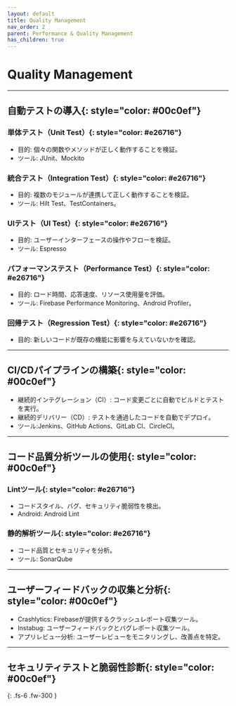 ```yaml
---
layout: default
title: Quality Management
nav_order: 2
parent: Performance & Quality Management
has_children: true
---
```


# Quality Management

<hr/>

## __自動テストの導入__{: style="color: #00c0ef"}

### __単体テスト（Unit Test）__{: style="color: #e26716"}
- 目的: 個々の関数やメソッドが正しく動作することを検証。
- ツール: JUnit、Mockito

### __統合テスト（Integration Test）__{: style="color: #e26716"}
- 目的: 複数のモジュールが連携して正しく動作することを検証。
- ツール: Hilt Test、TestContainers。

### __UIテスト（UI Test）__{: style="color: #e26716"}
- 目的: ユーザーインターフェースの操作やフローを検証。
- ツール: Espresso

### __パフォーマンステスト（Performance Test）__{: style="color: #e26716"}
- 目的: ロード時間、応答速度、リソース使用量を評価。
- ツール: Firebase Performance Monitoring、Android Profiler。

### __回帰テスト（Regression Test）__{: style="color: #e26716"}
- 目的: 新しいコードが既存の機能に影響を与えていないかを確認。

---

## __CI/CDパイプラインの構築__{: style="color: #00c0ef"}
- 継続的インテグレーション（CI）: コード変更ごとに自動でビルドとテストを実行。
- 継続的デリバリー（CD）: テストを通過したコードを自動でデプロイ。
- ツール:Jenkins、GitHub Actions、GitLab CI、CircleCI。

---


## __コード品質分析ツールの使用__{: style="color: #00c0ef"}

### __Lintツール__{: style="color: #e26716"}
- コードスタイル、バグ、セキュリティ脆弱性を検出。
- Android: Android Lint

### __静的解析ツール__{: style="color: #e26716"}
- コード品質とセキュリティを分析。
- ツール: SonarQube

---


## __ユーザーフィードバックの収集と分析__{: style="color: #00c0ef"}
- Crashlytics: Firebaseが提供するクラッシュレポート収集ツール。
- Instabug: ユーザーフィードバックとバグレポート収集ツール。
- アプリレビュー分析: ユーザーレビューをモニタリングし、改善点を特定。

---


## __セキュリティテストと脆弱性診断__{: style="color: #00c0ef"}

{: .fs-6 .fw-300 }

